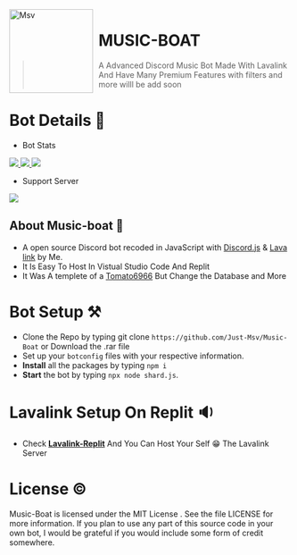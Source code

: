 <img width="150" height="150" align="left" style="float: left; margin: 0 10px 0 0;" alt="Msv" src="https://images-ext-1.discordapp.net/external/QQxwRXL7yKWqoGTOdlye3h8FQgwgb3uHLCuJe8xySSY/%3Fwidth%3D427%26height%3D427/https/media.discordapp.net/attachments/940526488783040523/941910800292016138/qsffqs.png?width=342&height=342"> 

# MUSIC-BOAT
> A Advanced Discord Music Bot Made With Lavalink And  Have Many Premium Features with filters and more willl be add soon 


# Bot Details 🌙
- Bot Stats


<a href="https://top.gg/bot/807855659173150781">
  <img src="https://top.gg/api/widget/servers/807855659173150781.svg?noavatar=true">
</a>  <a href="https://top.gg/bot/807855659173150781">
  <img src="https://top.gg/api/widget/upvotes/807855659173150781.svg?noavatar=true">
</a>  <a href="https://top.gg/bot/807855659173150781">
  <img src="https://top.gg/api/widget/owner/807855659173150781.svg?noavatar=true">
</a>

- Support Server


 <a href="https://discord.gg/r5y7s8sJss"><img src="http://invidget.switchblade.xyz/r5y7s8sJss"/></a>

## About Music-boat 🚧

- A open source Discord bot recoded in JavaScript with [Discord.js](https://discord.js.org/#/) & [Lava link](https://www.npmjs.com/package/lavalink) by Me.
- It Is Easy To Host In Vistual Studio Code And Replit  
- It Was A templete of a [Tomato6966](https://github.com/tomato6966) But Change the Database and More


# Bot Setup ⚒

- Clone the Repo by typing git clone `https://github.com/Just-Msv/Music-Boat` or Download the .rar file
- Set up your `botconfig` files with your respective information.
- **Install** all the packages by typing `npm i`
- **Start** the bot by typing `npx node shard.js`.

# Lavalink Setup On Replit 🔉

- Check [**Lavalink-Replit**](https://github.com/Just-Msv/lavalink-replit) And You Can Host Your Self 😁 The Lavalink Server




# License ©

Music-Boat is licensed under the MIT License . See the file LICENSE for more information. If you plan to use any part of this source code in your own bot, I would be grateful if you would include some form of credit somewhere.

